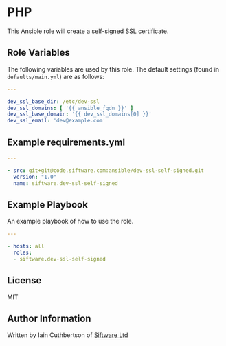 PHP
===

This Ansible role will create a self-signed SSL certificate.

Role Variables
--------------

The following variables are used by this role. The default settings (found in `defaults/main.yml`) are as follows:

```yaml
---

dev_ssl_base_dir: /etc/dev-ssl
dev_ssl_domains: [ '{{ ansible_fqdn }}' ]
dev_ssl_base_domain: '{{ dev_ssl_domains[0] }}'
dev_ssl_email: 'dev@example.com'
```

Example requirements.yml
------------------------

```yml
---

- src: git+git@code.siftware.com:ansible/dev-ssl-self-signed.git
  version: "1.0"
  name: siftware.dev-ssl-self-signed
```

Example Playbook
----------------

An example playbook of how to use the role.

```yaml
---

- hosts: all
  roles:
  - siftware.dev-ssl-self-signed
```

License
-------

MIT

Author Information
------------------

Written by Iain Cuthbertson of [Siftware Ltd](http://siftware.com/)
